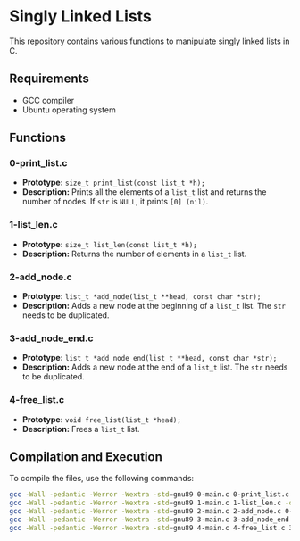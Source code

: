 # Singly Linked Lists

This repository contains various functions to manipulate singly linked lists in C.

## Requirements

- GCC compiler
- Ubuntu operating system

## Functions

### 0-print_list.c
- **Prototype:** `size_t print_list(const list_t *h);`
- **Description:** Prints all the elements of a `list_t` list and returns the number of nodes. If `str` is `NULL`, it prints `[0] (nil)`.

### 1-list_len.c
- **Prototype:** `size_t list_len(const list_t *h);`
- **Description:** Returns the number of elements in a `list_t` list.

### 2-add_node.c
- **Prototype:** `list_t *add_node(list_t **head, const char *str);`
- **Description:** Adds a new node at the beginning of a `list_t` list. The `str` needs to be duplicated.

### 3-add_node_end.c
- **Prototype:** `list_t *add_node_end(list_t **head, const char *str);`
- **Description:** Adds a new node at the end of a `list_t` list. The `str` needs to be duplicated.

### 4-free_list.c
- **Prototype:** `void free_list(list_t *head);`
- **Description:** Frees a `list_t` list.

## Compilation and Execution

To compile the files, use the following commands:

```sh
gcc -Wall -pedantic -Werror -Wextra -std=gnu89 0-main.c 0-print_list.c -o print_list
gcc -Wall -pedantic -Werror -Wextra -std=gnu89 1-main.c 1-list_len.c -o list_len
gcc -Wall -pedantic -Werror -Wextra -std=gnu89 2-main.c 2-add_node.c 0-print_list.c -o add_node
gcc -Wall -pedantic -Werror -Wextra -std=gnu89 3-main.c 3-add_node_end.c 0-print_list.c -o add_node_end
gcc -Wall -pedantic -Werror -Wextra -std=gnu89 4-main.c 4-free_list.c 3-add_node_end.c 0-print_list.c -o free_list
